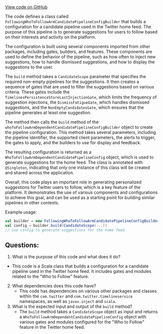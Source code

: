 [View code on GitHub](https://github.com/misbahsy/the-algorithm/home-mixer/server/src/main/scala/com/twitter/home_mixer/product/following/FollowingWhoToFollowArmCandidatePipelineConfigBuilder.scala)

The code defines a class called `FollowingWhoToFollowArmCandidatePipelineConfigBuilder` that builds a configuration for a candidate pipeline used in the Twitter home feed. The purpose of this pipeline is to generate suggestions for users to follow based on their interests and activity on the platform. 

The configuration is built using several components imported from other packages, including gates, builders, and features. These components are used to define the behavior of the pipeline, such as how often to inject new suggestions, how to handle dismissed suggestions, and how to display the suggestions to the user. 

The `build` method takes a `CandidateScope` parameter that specifies the required non-empty pipelines for the suggestions. It then creates a sequence of gates that are used to filter the suggestions based on various criteria. These gates include the `TimelinesPersistenceStoreLastInjectionGate`, which limits the frequency of suggestion injections, the `DismissFatigueGate`, which handles dismissed suggestions, and the `NonEmptyCandidatesGate`, which ensures that the pipeline generates at least one suggestion. 

The method then calls the `build` method of the `whoToFollowArmDependentCandidatePipelineConfigBuilder` object to create the pipeline configuration. This method takes several parameters, including the pipeline identifier, the supported client parameters, the alerts to trigger, the gates to apply, and the builders to use for display and feedback. 

The resulting configuration is returned as a `WhoToFollowArmDependentCandidatePipelineConfig` object, which is used to generate suggestions for the home feed. The class is annotated with `@Singleton`, indicating that only one instance of this class will be created and shared across the application. 

Overall, this code plays an important role in generating personalized suggestions for Twitter users to follow, which is a key feature of the platform. It demonstrates the use of various components and configurations to achieve this goal, and can be used as a starting point for building similar pipelines in other contexts. 

Example usage:

```scala
val builder = new FollowingWhoToFollowArmCandidatePipelineConfigBuilder(...)
val config = builder.build(CandidateScope(...))
// use config to generate suggestions for the home feed
```
## Questions: 
 1. What is the purpose of this code and what does it do?
   - This code is a Scala class that builds a configuration for a candidate pipeline used in the Twitter home feed. It includes gates and modules related to the "Who to Follow" feature.
2. What dependencies does this code have?
   - This code has dependencies on various other packages and classes within the `com.twitter` and `com.twitter.timelineservice` namespaces, as well as `javax.inject` and `scala`.
3. What is the expected input and output of the `build` method?
   - The `build` method takes a `CandidateScope` object as input and returns a `WhoToFollowArmDependentCandidatePipelineConfig` object with various gates and modules configured for the "Who to Follow" feature in the Twitter home feed.